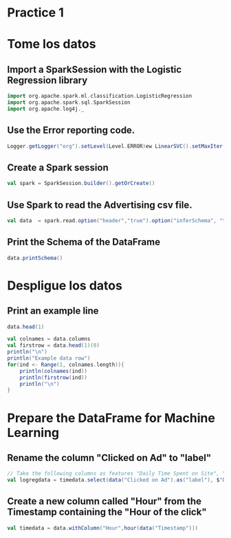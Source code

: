 # Practice 1

# Tome los datos

## Import a SparkSession with the Logistic Regression library
```scala
import org.apache.spark.ml.classification.LogisticRegression
import org.apache.spark.sql.SparkSession
import org.apache.log4j._
```

## Use the Error reporting code.
```scala
Logger.getLogger("org").setLevel(Level.ERROR)ew LinearSVC().setMaxIter(10).setRegParam(0.1)
```

## Create a Spark session
```scala
val spark = SparkSession.builder().getOrCreate()
```

## Use Spark to read the Advertising csv file.
```scala
val data  = spark.read.option("header","true").option("inferSchema", "true").format("csv").load("advertising.csv")
```

## Print the Schema of the DataFrame
```scala
data.printSchema()
```

# Despligue los datos

## Print an example line
```scala
data.head(1)

val colnames = data.columns
val firstrow = data.head(1)(0)
println("\n")
println("Example data row")
for(ind <- Range(1, colnames.length)){
    println(colnames(ind))
    println(firstrow(ind))
    println("\n")
}
```
# Prepare the DataFrame for Machine Learning

## Rename the column "Clicked on Ad" to "label"
```scala
// Take the following columns as features "Daily Time Spent on Site", "Age", "Area Income", "Daily Internet Usage", "Timestamp", "Male"
val logregdata = timedata.select(data("Clicked on Ad").as("label"), $"Daily Time Spent on Site", $"Age", $"Area Income", $"Daily Internet Usage", $"Hour", $"Male")
```

## Create a new column called "Hour" from the Timestamp containing the "Hour of the click"
```scala
val timedata = data.withColumn("Hour",hour(data("Timestamp")))
```

## 
```scala

```
## 
```scala

```

```
